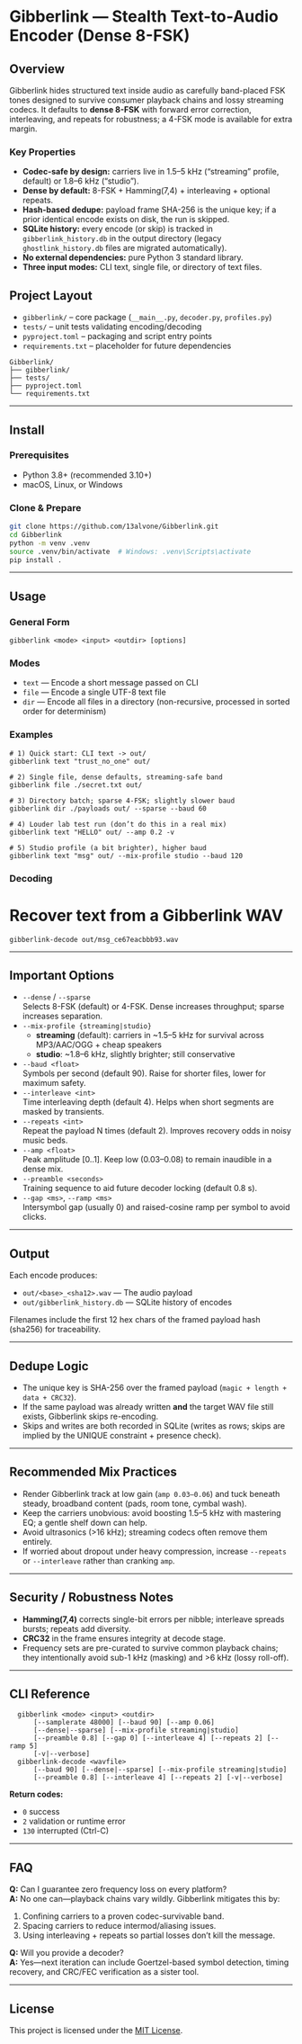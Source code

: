 # Gibberlink — Stealth Text-to-Audio Encoder (Dense 8-FSK)

## Overview
Gibberlink hides structured text inside audio as carefully band-placed FSK tones designed to survive consumer playback chains and lossy streaming codecs. It defaults to **dense 8-FSK** with forward error correction, interleaving, and repeats for robustness; a 4-FSK mode is available for extra margin.

### Key Properties
- **Codec-safe by design:** carriers live in 1.5–5 kHz (“streaming” profile, default) or 1.8–6 kHz (“studio”).
- **Dense by default:** 8-FSK + Hamming(7,4) + interleaving + optional repeats.
- **Hash-based dedupe:** payload frame SHA-256 is the unique key; if a prior identical encode exists on disk, the run is skipped.
- **SQLite history:** every encode (or skip) is tracked in `gibberlink_history.db` in the output directory (legacy `ghostlink_history.db` files are migrated automatically).
- **No external dependencies:** pure Python 3 standard library.
- **Three input modes:** CLI text, single file, or directory of text files.

## Project Layout

- `gibberlink/` – core package (`__main__.py`, `decoder.py`, `profiles.py`)
- `tests/` – unit tests validating encoding/decoding
- `pyproject.toml` – packaging and script entry points
- `requirements.txt` – placeholder for future dependencies

```
Gibberlink/
├── gibberlink/
├── tests/
├── pyproject.toml
└── requirements.txt
```

---

## Install

### Prerequisites
- Python 3.8+ (recommended 3.10+)
- macOS, Linux, or Windows

### Clone & Prepare
```bash
git clone https://github.com/13alvone/Gibberlink.git
cd Gibberlink
python -m venv .venv
source .venv/bin/activate  # Windows: .venv\Scripts\activate
pip install .
```
---

## Usage

### General Form
```gibberlink <mode> <input> <outdir> [options]```

### Modes
- `text` — Encode a short message passed on CLI
- `file` — Encode a single UTF-8 text file
- `dir` — Encode all files in a directory (non-recursive, processed in sorted order for determinism)

### Examples
```
# 1) Quick start: CLI text -> out/
gibberlink text "trust_no_one" out/

# 2) Single file, dense defaults, streaming-safe band
gibberlink file ./secret.txt out/

# 3) Directory batch; sparse 4-FSK; slightly slower baud
gibberlink dir ./payloads out/ --sparse --baud 60

# 4) Louder lab test run (don’t do this in a real mix)
gibberlink text "HELLO" out/ --amp 0.2 -v

# 5) Studio profile (a bit brighter), higher baud
gibberlink text "msg" out/ --mix-profile studio --baud 120
```

### Decoding
# Recover text from a Gibberlink WAV
```gibberlink-decode out/msg_ce67eacbbb93.wav```

---

## Important Options
- `--dense` / `--sparse`  
  Selects 8-FSK (default) or 4-FSK. Dense increases throughput; sparse increases separation.
- `--mix-profile {streaming|studio}`  
  - **streaming** (default): carriers in ~1.5–5 kHz for survival across MP3/AAC/OGG + cheap speakers  
  - **studio**: ~1.8–6 kHz, slightly brighter; still conservative
- `--baud <float>`  
  Symbols per second (default 90). Raise for shorter files, lower for maximum safety.
- `--interleave <int>`  
  Time interleaving depth (default 4). Helps when short segments are masked by transients.
- `--repeats <int>`  
  Repeat the payload N times (default 2). Improves recovery odds in noisy music beds.
- `--amp <float>`  
  Peak amplitude [0..1]. Keep low (0.03–0.08) to remain inaudible in a dense mix.
- `--preamble <seconds>`  
  Training sequence to aid future decoder locking (default 0.8 s).
- `--gap <ms>`, `--ramp <ms>`  
  Intersymbol gap (usually 0) and raised-cosine ramp per symbol to avoid clicks.

---

## Output
Each encode produces:
- `out/<base>_<sha12>.wav` — The audio payload
- `out/gibberlink_history.db` — SQLite history of encodes

Filenames include the first 12 hex chars of the framed payload hash (sha256) for traceability.

---

## Dedupe Logic
- The unique key is SHA-256 over the framed payload (`magic + length + data + CRC32`).
- If the same payload was already written **and** the target WAV file still exists, Gibberlink skips re-encoding.
- Skips and writes are both recorded in SQLite (writes as rows; skips are implied by the UNIQUE constraint + presence check).

---

## Recommended Mix Practices
- Render Gibberlink track at low gain (`amp 0.03–0.06`) and tuck beneath steady, broadband content (pads, room tone, cymbal wash).
- Keep the carriers unobvious: avoid boosting 1.5–5 kHz with mastering EQ; a gentle shelf down can help.
- Avoid ultrasonics (>16 kHz); streaming codecs often remove them entirely.
- If worried about dropout under heavy compression, increase `--repeats` or `--interleave` rather than cranking `amp`.

---

## Security / Robustness Notes
- **Hamming(7,4)** corrects single-bit errors per nibble; interleave spreads bursts; repeats add diversity.
- **CRC32** in the frame ensures integrity at decode stage.
- Frequency sets are pre-curated to survive common playback chains; they intentionally avoid sub-1 kHz (masking) and >6 kHz (lossy roll-off).

---

## CLI Reference
```
  gibberlink <mode> <input> <outdir>
      [--samplerate 48000] [--baud 90] [--amp 0.06]
      [--dense|--sparse] [--mix-profile streaming|studio]
      [--preamble 0.8] [--gap 0] [--interleave 4] [--repeats 2] [--ramp 5]
      [-v|--verbose]
  gibberlink-decode <wavfile>
      [--baud 90] [--dense|--sparse] [--mix-profile streaming|studio]
      [--preamble 0.8] [--interleave 4] [--repeats 2] [-v|--verbose]
```
**Return codes:**
- `0`   success
- `2`   validation or runtime error
- `130` interrupted (Ctrl-C)

---

## FAQ
**Q:** Can I guarantee zero frequency loss on every platform?  
**A:** No one can—playback chains vary wildly. Gibberlink mitigates this by:
1. Confining carriers to a proven codec-survivable band.
2. Spacing carriers to reduce intermod/aliasing issues.
3. Using interleaving + repeats so partial losses don’t kill the message.

**Q:** Will you provide a decoder?  
**A:** Yes—next iteration can include Goertzel-based symbol detection, timing recovery, and CRC/FEC verification as a sister tool.

---

## License
This project is licensed under the [MIT License](LICENSE).

